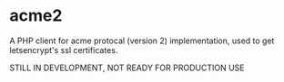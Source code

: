 # acme2
A PHP client for acme protocal (version 2) implementation, used to get letsencrypt's ssl certificates.

STILL IN DEVELOPMENT, NOT READY FOR PRODUCTION USE